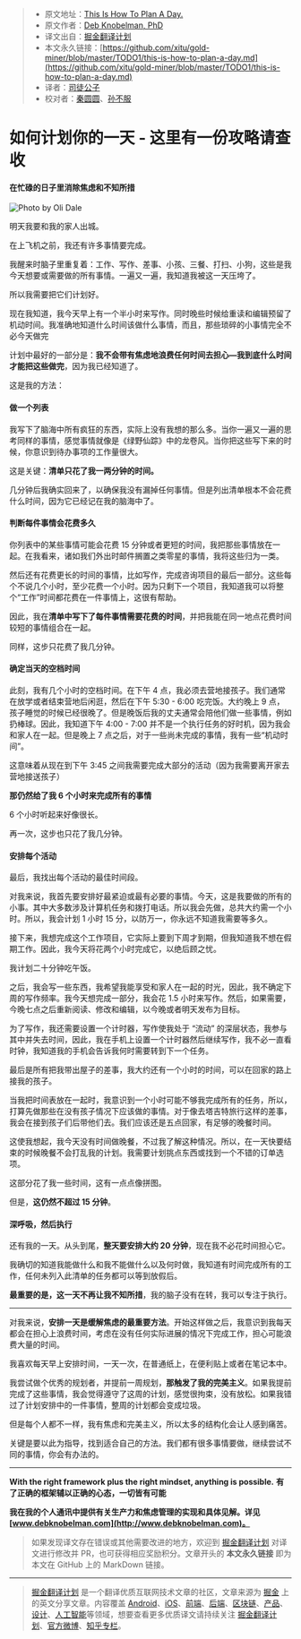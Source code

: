 > - 原文地址：[This Is How To Plan A Day.](https://medium.com/swlh/this-is-how-to-plan-a-day-94dc24135e1f)
> - 原文作者：[Deb Knobelman, PhD](https://medium.com/@knobelman)
> - 译文出自：[掘金翻译计划](https://github.com/xitu/gold-miner)
> - 本文永久链接：[https://github.com/xitu/gold-miner/blob/master/TODO1/this-is-how-to-plan-a-day.md](https://github.com/xitu/gold-miner/blob/master/TODO1/this-is-how-to-plan-a-day.md)
> - 译者：[司徒公子](https://github.com/todaycoder001)
> - 校对者：[秦圆圆](https://github.com/scarqin)、[孙不服](https://github.com/sunbufu)

# 如何计划你的一天 - 这里有一份攻略请查收

#### 在忙碌的日子里消除焦虑和不知所措

![Photo by Oli Dale](https://i.loli.net/2019/10/19/WvsN7wTARugKM2t.jpg)

明天我要和我的家人出城。

在上飞机之前，我还有许多事情要完成。

我醒来时脑子里重复着：工作、写作、差事、小孩、三餐、打扫、小狗，这些是我今天想要或需要做的所有事情。一遍又一遍，我知道我被这一天压垮了。

所以我需要把它们计划好。

现在我知道，我今天早上有一个半小时来写作。同时晚些时候给重读和编辑预留了机动时间。我准确地知道什么时间该做什么事情，而且，那些琐碎的小事情完全不必今天做完

计划中最好的一部分是：**我不会带有焦虑地浪费任何时间去担心—我到底什么时间才能把这些做完**，因为我已经知道了。

这是我的方法：

#### 做一个列表

我写下了脑海中所有疯狂的东西，实际上没有我想的那么多。当你一遍又一遍的思考同样的事情，感觉事情就像是《绿野仙踪》中的龙卷风。当你把这些写下来的时候，你意识到待办事项的工作量很大。

这是关键：**清单只花了我一两分钟的时间。**

几分钟后我确实回来了，以确保我没有漏掉任何事情。但是列出清单根本不会花费什么时间，因为它已经记在我的脑海中了。

#### 判断每件事情会花费多久

你列表中的某些事情可能会花费 15 分钟或者更短的时间，我把那些事情放在一起。在我看来，诸如我们外出时邮件搁置之类零星的事情，我将这些归为一类。

然后还有花费更长的时间的事情，比如写作，完成咨询项目的最后一部分。这些每个不说几个小时，至少花费一个小时。因为只剩下一个项目，我知道我可以将整个“工作”时间都花费在一件事情上，这很有帮助。

因此，我在**清单中写下了每件事情需要花费的时间**，并把我能在同一地点花费时间较短的事情组合在一起。

同样，这步只花费了我几分钟。

#### 确定当天的空档时间

此刻，我有几个小时的空档时间。在下午 4 点，我必须去营地接孩子。我们通常在放学或者结束营地后闲逛，然后在下午 5:30 - 6:00 吃完饭。大约晚上 9 点，孩子睡觉的时候已经很晚了。但是晚饭后我的丈夫通常会陪他们做一些事情，例如扔棒球。因此，我知道下午 4:00 - 7:00 并不是一个执行任务的好时机，因为我会和家人在一起。但是晚上 7 点之后，对于一些尚未完成的事情，我有一些“机动时间”。

这意味着从现在到下午 3:45 之间我需要完成大部分的活动（因为我需要离开家去营地接送孩子）

**那仍然给了我 6 个小时来完成所有的事情**

6 个小时听起来好像很长。

再一次，这步也只花了我几分钟。

#### 安排每个活动

最后，我找出每个活动的最佳时间段。

对我来说，我首先要安排好最紧迫或最有必要的事情。今天，这是我要做的所有的小事。其中大多数涉及计算机任务和拨打电话。所以我会先做，总共大约需一个小时。所以，我会计划 1 小时 15 分，以防万一，你永远不知道我需要等多久。

接下来，我想完成这个工作项目，它实际上要到下周才到期，但我知道我不想在假期工作。因此，我今天将花两个小时完成它，以绝后顾之忧。

我计划二十分钟吃午饭。

之后，我会写一些东西，我希望我能享受和家人在一起的时光，因此，我不确定下周的写作频率。我今天想完成一部分，我会花 1.5 小时来写作。然后，如果需要，今晚七点之后重新阅读、修改和编辑，以今晚或者明天发布为目标。

为了写作，我还需要设置一个计时器，写作使我处于 “流动” 的深层状态，我参与其中并失去时间，因此，我在手机上设置一个计时器然后继续写作，我不必一直看时钟，我知道我的手机会告诉我何时需要转到下一个任务。

最后是所有把我带出屋子的差事，我大约还有一个小时的时间，可以在回家的路上接我的孩子。

当我把时间表放在一起时，我意识到一个小时可能不够我完成所有的任务，所以，打算先做那些在没有孩子情况下应该做的事情。对于像去塔吉特旅行这样的差事，我会在接到孩子们后带他们去。我们应该还是五点回家，有足够的晚餐时间。

这使我想起，我今天没有时间做晚餐，不过我了解这种情况。所以，在一天快要结束的时候晚餐不会打乱我的计划。我需要计划挑点东西或找到一个不错的订单选项。

这部分花了我一些时间，这有一点点像拼图。

但是，**这仍然不超过 15 分钟**。

#### 深呼吸，然后执行

还有我的一天。从头到尾，**整天要安排大约 20 分钟**，现在我不必花时间担心它。

我确切的知道我能做什么和我不能做什么以及何时做，我知道有时间完成所有的工作，任何未列入此清单的任务都可以等到放假后。

**最重要的是，这一天不再让我不知所措**，我的脑子没有在转，我可以专注于执行。

---

对我来说，**安排一天是缓解焦虑的最重要方法**。开始这样做之后，我意识到我每天都会在担心上浪费时间，考虑在没有任何实际进展的情况下完成工作，担心可能浪费大量的时间。

我喜欢每天早上安排时间，一天一次，在普通纸上，在便利贴上或者在笔记本中。

我尝试做个优秀的规划者，并提前一周规划，**那触发了我的完美主义**。如果我提前完成了这些事情，我会觉得遵守了这周的计划，感觉很拘束，没有放松。如果我错过了计划安排中的一件事情，整周的计划都会变成垃圾。

但是每个人都不一样，我有焦虑和完美主义，所以太多的结构化会让人感到痛苦。

关键是要以此为指导，找到适合自己的方法。我们都有很多事情要做，继续尝试不同的事情，你会有办法的。

---

**With the right framework plus the right mindset, anything is possible.**
**有了正确的框架辅以正确的心态，一切皆有可能**

**我在我的个人通讯中提供有关生产力和焦虑管理的实现和具体见解。详见[www.debknobelman.com](http://www.debknobelman.com)。**

> 如果发现译文存在错误或其他需要改进的地方，欢迎到 [掘金翻译计划](https://github.com/xitu/gold-miner) 对译文进行修改并 PR，也可获得相应奖励积分。文章开头的 **本文永久链接** 即为本文在 GitHub 上的 MarkDown 链接。

---

> [掘金翻译计划](https://github.com/xitu/gold-miner) 是一个翻译优质互联网技术文章的社区，文章来源为 [掘金](https://juejin.im) 上的英文分享文章。内容覆盖 [Android](https://github.com/xitu/gold-miner#android)、[iOS](https://github.com/xitu/gold-miner#ios)、[前端](https://github.com/xitu/gold-miner#前端)、[后端](https://github.com/xitu/gold-miner#后端)、[区块链](https://github.com/xitu/gold-miner#区块链)、[产品](https://github.com/xitu/gold-miner#产品)、[设计](https://github.com/xitu/gold-miner#设计)、[人工智能](https://github.com/xitu/gold-miner#人工智能)等领域，想要查看更多优质译文请持续关注 [掘金翻译计划](https://github.com/xitu/gold-miner)、[官方微博](http://weibo.com/juejinfanyi)、[知乎专栏](https://zhuanlan.zhihu.com/juejinfanyi)。
